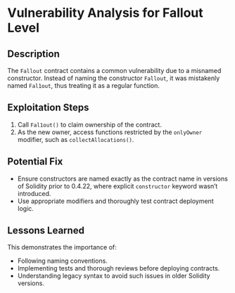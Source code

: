 # Vulnerability Analysis for Fallout Level

## Description
The `Fallout` contract contains a common vulnerability due to a misnamed constructor. Instead of naming the constructor `Fallout`, it was mistakenly named `Fal1out`, thus treating it as a regular function.

## Exploitation Steps
1. Call `Fal1out()` to claim ownership of the contract.
2. As the new owner, access functions restricted by the `onlyOwner` modifier, such as `collectAllocations()`.

## Potential Fix
- Ensure constructors are named exactly as the contract name in versions of Solidity prior to 0.4.22, where explicit `constructor` keyword wasn’t introduced.
- Use appropriate modifiers and thoroughly test contract deployment logic.

## Lessons Learned
This demonstrates the importance of:
- Following naming conventions.
- Implementing tests and thorough reviews before deploying contracts.
- Understanding legacy syntax to avoid such issues in older Solidity versions.
